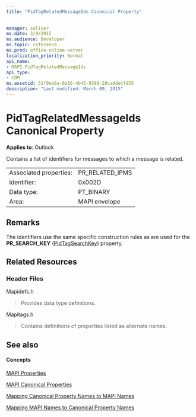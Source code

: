 ```yaml
---
title: "PidTagRelatedMessageIds Canonical Property"
 
 
manager: soliver
ms.date: 3/9/2015
ms.audience: Developer
ms.topic: reference
ms.prod: office-online-server
localization_priority: Normal
api_name:
- MAPI.PidTagRelatedMessageIds
api_type:
- COM
ms.assetid: 51f0eb8a-0a16-4b45-9380-28caddecf955
description: "Last modified: March 09, 2015"
---
```


# PidTagRelatedMessageIds Canonical Property

  
  
**Applies to**: Outlook 
  
Contains a list of identifiers for messages to which a message is related.
  
|||
|:-----|:-----|
|Associated properties:  <br/> |PR_RELATED_IPMS  <br/> |
|Identifier:  <br/> |0x002D  <br/> |
|Data type:  <br/> |PT_BINARY  <br/> |
|Area:  <br/> |MAPI envelope  <br/> |
   
## Remarks

The identifiers use the same specific construction rules as are used for the **PR_SEARCH_KEY** ([PidTagSearchKey](pidtagsearchkey-canonical-property.md)) property.
  
## Related Resources

### Header Files

Mapidefs.h
  
> Provides data type definitions.
    
Mapitags.h
  
> Contains definitions of properties listed as alternate names.
    
## See also

#### Concepts

[MAPI Properties](mapi-properties.md)
  
[MAPI Canonical Properties](mapi-canonical-properties.md)
  
[Mapping Canonical Property Names to MAPI Names](mapping-canonical-property-names-to-mapi-names.md)
  
[Mapping MAPI Names to Canonical Property Names](mapping-mapi-names-to-canonical-property-names.md)


